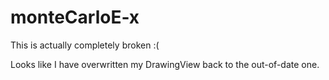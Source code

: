 # monteCarloE-x

This is actually completely broken :(

Looks like I have overwritten my DrawingView back to the out-of-date one.
